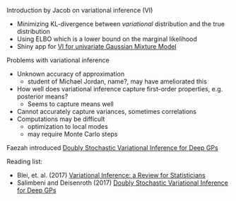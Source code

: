 Introduction by Jacob on variational inference (VI)

- Minimizing KL-divergence between *variational* distribution and the true distribution
- Using ELBO which is a lower bound on the marginal likelihood
- Shiny app for [VI for univariate Gaussian Mixture Model](https://github.com/jwmortensen/variational_inference)


Problems with variational inference

- Unknown accuracy of approximation
  - student of Michael Jordan, name?, may have ameliorated this
- How well does variational inference capture first-order properties, e.g. posterior means?
  - Seems to capture means well
- Cannot accurately capture variances, sometimes correlations
- Computations may be difficult
  - optimization to local modes
  - may require Monte Carlo steps
  

Faezah introduced [Doubly Stochastic Variational Inference for Deep GPs](http://papers.nips.cc/paper/7045-doubly-stochastic-variational-inference-for-deep-gaussian-processes)

Reading list:

- Blei, et. al. (2017) [Variational Inference: a Review for Statisticians](https://www.tandfonline.com/doi/full/10.1080/01621459.2017.1285773)
- Salimbeni and Deisenroth (2017) [Doubly Stochastic Variational Inference for Deep GPs](http://papers.nips.cc/paper/7045-doubly-stochastic-variational-inference-for-deep-gaussian-processes)
